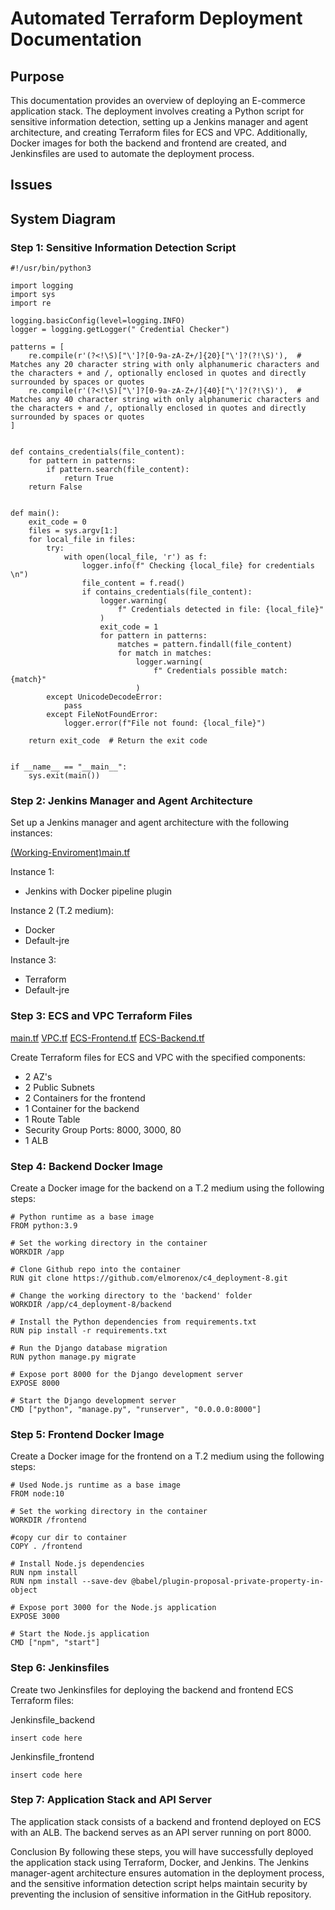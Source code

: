 # Automated Terraform Deployment Documentation

## Purpose
This documentation provides an overview of deploying an E-commerce application stack. The deployment involves creating a Python script for sensitive information detection, setting up a Jenkins manager and agent architecture, and creating Terraform files for ECS and VPC. Additionally, Docker images for both the backend and frontend are created, and Jenkinsfiles are used to automate the deployment process.

## Issues

## System Diagram

### Step 1: Sensitive Information Detection Script

``` 
#!/usr/bin/python3

import logging
import sys
import re

logging.basicConfig(level=logging.INFO)
logger = logging.getLogger(" Credential Checker")

patterns = [
    re.compile(r'(?<!\S)["\']?[0-9a-zA-Z+/]{20}["\']?(?!\S)'),  # Matches any 20 character string with only alphanumeric characters and the characters + and /, optionally enclosed in quotes and directly surrounded by spaces or quotes
    re.compile(r'(?<!\S)["\']?[0-9a-zA-Z+/]{40}["\']?(?!\S)'),  # Matches any 40 character string with only alphanumeric characters and the characters + and /, optionally enclosed in quotes and directly surrounded by spaces or quotes
]


def contains_credentials(file_content):
    for pattern in patterns:
        if pattern.search(file_content):
            return True
    return False


def main():
    exit_code = 0
    files = sys.argv[1:]
    for local_file in files:
        try:
            with open(local_file, 'r') as f:
                logger.info(f" Checking {local_file} for credentials \n")
                file_content = f.read()
                if contains_credentials(file_content):
                    logger.warning(
                        f" Credentials detected in file: {local_file}"
                    )
                    exit_code = 1
                    for pattern in patterns:
                        matches = pattern.findall(file_content)
                        for match in matches:
                            logger.warning(
                                f" Credentials possible match: {match}"
                            )
        except UnicodeDecodeError:
            pass
        except FileNotFoundError:
            logger.error(f"File not found: {local_file}")

    return exit_code  # Return the exit code


if __name__ == "__main__":
    sys.exit(main())

```

### Step 2: Jenkins Manager and Agent Architecture
Set up a Jenkins manager and agent architecture with the following instances:

[(Working-Enviroment)main.tf](JenkinsTF/(Working-Enviroment)main.tf)

Instance 1:
- Jenkins with Docker pipeline plugin
  
Instance 2 (T.2 medium):
- Docker
- Default-jre

Instance 3:
- Terraform
- Default-jre

### Step 3: ECS and VPC Terraform Files
[main.tf](TerraformFiles/main.tf)
[VPC.tf](TerraformFiles/VPC.tf)
[ECS-Frontend.tf](TerraformFiles/ECS-Frontend.tf)
[ECS-Backend.tf](TerraformFiles/ECS-Backend.tf)

Create Terraform files for ECS and VPC with the specified components:
- 2 AZ's
- 2 Public Subnets
- 2 Containers for the frontend
- 1 Container for the backend
- 1 Route Table
- Security Group Ports: 8000, 3000, 80
- 1 ALB

### Step 4: Backend Docker Image
Create a Docker image for the backend on a T.2 medium using the following steps:
```
# Python runtime as a base image
FROM python:3.9

# Set the working directory in the container
WORKDIR /app

# Clone Github repo into the container
RUN git clone https://github.com/elmorenox/c4_deployment-8.git

# Change the working directory to the 'backend' folder
WORKDIR /app/c4_deployment-8/backend

# Install the Python dependencies from requirements.txt
RUN pip install -r requirements.txt

# Run the Django database migration
RUN python manage.py migrate

# Expose port 8000 for the Django development server
EXPOSE 8000

# Start the Django development server 
CMD ["python", "manage.py", "runserver", "0.0.0.0:8000"]
```

### Step 5: Frontend Docker Image
Create a Docker image for the frontend on a T.2 medium using the following steps:
```
# Used Node.js runtime as a base image
FROM node:10

# Set the working directory in the container
WORKDIR /frontend

#copy cur dir to container
COPY . /frontend

# Install Node.js dependencies
RUN npm install 
RUN npm install --save-dev @babel/plugin-proposal-private-property-in-object

# Expose port 3000 for the Node.js application
EXPOSE 3000

# Start the Node.js application
CMD ["npm", "start"]
```

### Step 6: Jenkinsfiles
Create two Jenkinsfiles for deploying the backend and frontend ECS Terraform files:

Jenkinsfile_backend
```
insert code here
```

Jenkinsfile_frontend
```
insert code here
```

### Step 7: Application Stack and API Server
The application stack consists of a backend and frontend deployed on ECS with an ALB. The backend serves as an API server running on port 8000.

Conclusion
By following these steps, you will have successfully deployed the application stack using Terraform, Docker, and Jenkins. The Jenkins manager-agent architecture ensures automation in the deployment process, and the sensitive information detection script helps maintain security by preventing the inclusion of sensitive information in the GitHub repository.




